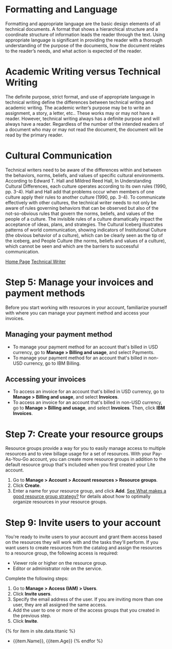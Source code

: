 # Formatting and Language

Formatting and appropriate language are the basic design elements of all technical documents.  A format that shows a hierarchical structure and a coordinate structure of information leads the reader through the text.  Using appropriate language is significant in providing the reader with a thorough understanding of the purpose of the documents, how the document relates to the reader’s needs, and what action is expected of the reader.

# Academic Writing versus Technical Writing

The definite purpose, strict format, and use of appropriate language in technical writing define the differences between technical writing and academic writing.  The academic writer’s purpose may be to write an assignment, a story, a letter, etc.. These works may or may not have a reader. However, technical writing always has a definite purpose and will always have a reader.  Regardless of the number of the intended readers of a document who may or may not read the document, the document will be read by the primary reader.

# Cultural Communication

Technical writers need to be aware of the differences within and between the behaviors, norms, beliefs, and values of specific cultural environments.  According to Edward T. Hall and Mildred Reed Hall, In Understanding Cultural Differences, each culture operates according to its own rules (1990, pp. 3-4).  Hall and Hall add that problems occur when members of one culture apply their rules to another culture (1990, pp. 3-4). To communicate effectively with other cultures, the technical writer needs to not only be aware of rules governing behaviors that can be observed but also of the not-so-obvious rules that govern the norms, beliefs, and values of the people of a culture. The invisible rules of a culture dramatically impact the acceptance of ideas, plans, and strategies.  The Cultural Iceberg illustrates patterns of world communication, showing indicators of Institutional Culture (the obvious behavior of a culture), which can be clearly seen as the tip of the iceberg, and People Culture (the norms, beliefs and values of a culture), which cannot be seen and which are the barriers to successful communication.

[Home Page](../index.md)
[Technical Writer](tech_writer.md)


# Step 5: Manage your invoices and payment methods 

Before you start working with resources in your account, familiarize yourself with where you can manage your payment method and access your invoices.

## Managing your payment method
- To manage your payment method for an account that's billed in USD currency, go to **Manage > Billing and usage**, and select Payments.
- To manage your payment method for an account that's billed in non-USD currency, go to IBM Billing.

## Accessing your invoices
- To access an invoice for an account that's billed in USD currency, go to **Manage > Billing and usage**, and select **Invoices**.
- To access an invoice for an account that's billed in non-USD currency, go to **Manage > Billing and usage**, and select **Invoices**. Then, click **IBM Invoices**.

# Step 7: Create your resource groups 

Resource groups provide a way for you to easily manage access to multiple resources and to view billage usage for a set of resources. With your Pay-As-You-Go account, you can create more resource groups in addition to the default resource group that's included when you first created your Lite account.

1. Go to **Manage > Account > Account resources > Resource groups**.
2. Click **Create**.
3. Enter a name for your resource group, and click **Add**.
[See What makes a good resource group strategy?](https://cloud.ibm.com/docs/account?topic=account-account_setup#resource-group-strategy) for details about how to optimally organize resources in your resource groups.

# Step 9: Invite users to your account 

You're ready to invite users to your account and grant them access based on the resources they will work with and the tasks they'll perform. If you want users to create resources from the catalog and assign the resources to a resource group, the following access is required:

- Viewer role or higher on the resource group.
- Editor or administrator role on the service.

Complete the following steps:

1. Go to **Manage > Access (IAM) > Users**.
2. Click **Invite users**.
3. Specify the email address of the user. If you are inviting more than one user, they are all assigned the same access.
4. Add the user to one or more of the access groups that you created in the previous step.
5. Click **Invite**.


{% for item in site.data.titanic %}
-  {{item.Name}}, {{item.Age}}
{% endfor %}




